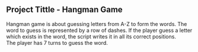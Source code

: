 ## Project Tittle - Hangman Game

Hangman game  is about guessing letters from A-Z to form the words. 
The word to guess is represented by a row of dashes. 
If the player guess a letter which exists in the word, the script writes it in all its correct positions.  
The player has 7 turns to guess the word.
